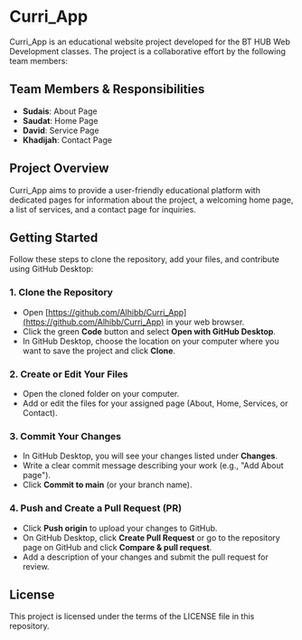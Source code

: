 
# Curri_App

Curri_App is an educational website project developed for the BT HUB Web Development classes. The project is a collaborative effort by the following team members:

## Team Members & Responsibilities
- **Sudais**: About Page
- **Saudat**: Home Page
- **David**: Service Page
- **Khadijah**: Contact Page

## Project Overview
Curri_App aims to provide a user-friendly educational platform with dedicated pages for information about the project, a welcoming home page, a list of services, and a contact page for inquiries.

## Getting Started
Follow these steps to clone the repository, add your files, and contribute using GitHub Desktop:

### 1. Clone the Repository
- Open [https://github.com/Alhibb/Curri_App](https://github.com/Alhibb/Curri_App) in your web browser.
- Click the green **Code** button and select **Open with GitHub Desktop**.
- In GitHub Desktop, choose the location on your computer where you want to save the project and click **Clone**.
 
### 2. Create or Edit Your Files
- Open the cloned folder on your computer.
- Add or edit the files for your assigned page (About, Home, Services, or Contact).

### 3. Commit Your Changes
- In GitHub Desktop, you will see your changes listed under **Changes**.
- Write a clear commit message describing your work (e.g., "Add About page").
- Click **Commit to main** (or your branch name).
 
### 4. Push and Create a Pull Request (PR)
- Click **Push origin** to upload your changes to GitHub.
- On GitHub Desktop, click **Create Pull Request** or go to the repository page on GitHub and click **Compare & pull request**.
- Add a description of your changes and submit the pull request for review.
 
## License
This project is licensed under the terms of the LICENSE file in this repository.
